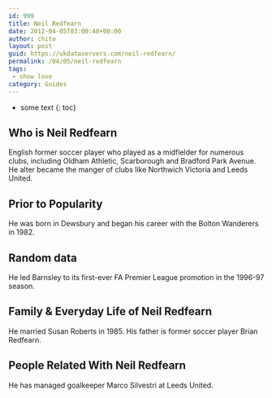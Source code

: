 ```yaml
---
id: 999
title: Neil Redfearn
date: 2012-04-05T03:00:48+00:00
author: chito
layout: post
guid: https://ukdataservers.com/neil-redfearn/
permalink: /04/05/neil-redfearn
tags:
 - show love
category: Guides
---
```


* some text
{: toc}
          
          
## Who is  Neil Redfearn
                  
                  
                  
English former soccer player who played as a midfielder for numerous clubs, including Oldham Athletic, Scarborough and Bradford Park Avenue. He alter became the manger of clubs like Northwich Victoria and Leeds United.
                  
                
                
                
## Prior to Popularity 
                  
                  
                  
He was born in Dewsbury and began his career with the Bolton Wanderers in 1982.
                  
                
                
                
## Random data 
                  
                  
                  
He led Barnsley to its first-ever FA Premier League promotion in the 1996-97 season.
                  
                
                
                
## Family & Everyday Life of Neil Redfearn
                  
                  
                  
He married Susan Roberts in 1985. His father is former soccer player Brian Redfearn.
                  
                
                
                
## People Related With  Neil Redfearn
                  
                  
                  
He has managed goalkeeper Marco Silvestri at Leeds United.
                  
                
              
            
          
          
          
    
    
  
